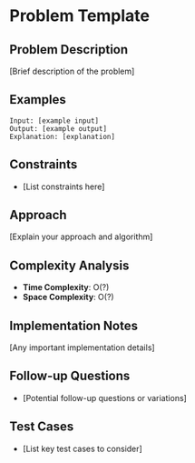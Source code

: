 # Problem Template

## Problem Description
[Brief description of the problem]

## Examples
```
Input: [example input]
Output: [example output]
Explanation: [explanation]
```

## Constraints
- [List constraints here]

## Approach
[Explain your approach and algorithm]

## Complexity Analysis
- **Time Complexity**: O(?)
- **Space Complexity**: O(?)

## Implementation Notes
[Any important implementation details]

## Follow-up Questions
- [Potential follow-up questions or variations]

## Test Cases
- [List key test cases to consider]
